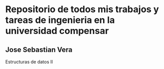 # Repositorio de todos mis trabajos y tareas de ingenieria en la universidad compensar
## Jose Sebastian Vera

Estructuras de datos II


